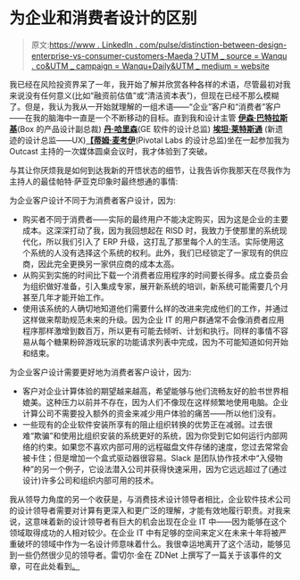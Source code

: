 # 为企业和消费者设计的区别

> 原文:[https://www . LinkedIn . com/pulse/distinction-between-design-enterprise-vs-consumer-customers-Maeda？UTM _ source = Wanqu . co&UTM _ campaign = Wanqu+Daily&UTM _ medium = website](https://www.linkedin.com/pulse/distinction-between-designing-enterprise-vs-consumer-customers-maeda?utm_source=wanqu.co&utm_campaign=Wanqu+Daily&utm_medium=website)

我已经在风险投资界呆了一年，我开始了解并欣赏各种各样的术语，尽管最初对我来说没有任何意义(比如“融资前估值”或“清洁资本表”)，但现在已经不那么模糊了。但是，我认为我从一开始就理解的一组术语——“企业”客户和“消费者”客户——在我的脑海中一直是一个不断移动的目标。直到我和设计主管 [**伊森·巴特拉斯基**](https://twitter.com/ethanjb)(Box 的产品设计副总裁) [**丹·哈里森**](https://twitter.com/danharrelson)(GE 软件的设计总监) **[埃坦·莱特斯通](https://twitter.com/zaqintosh)** (新遗迹的设计总监——UX)[**【蒂姆·麦考伊**](https://twitter.com/seriouslynow)(Pivotal Labs 的设计总监)坐在一起参加我为 Outcast 主持的一次媒体圆桌会议时，我才体验到了突破。

与其让你厌烦我是如何到达我新的开悟状态的细节，让我告诉你我那天在尽我作为主持人的最佳帕特·萨亚克印象时最终想通的事情:

为企业客户设计不同于为消费者客户设计，因为:

*   购买者不同于消费者——实际的最终用户不能决定购买，因为这是企业的主要成本。这深深打动了我，因为我回想起在 RISD 时，我致力于使那里的系统现代化，所以我们引入了 ERP 升级，这打乱了那里每个人的生活。实际使用这个系统的人没有选择这个系统的权利。此外，我们已经锁定了一家现有的供应商，因此完全更换另一家供应商的成本太高。
*   从购买到实施的时间比下载一个消费者应用程序的时间要长得多。成立委员会为组织做好准备，引入集成专家，展开新系统的培训，新系统可能需要几个月甚至几年才能开始工作。
*   使用该系统的人确切地知道他们需要什么样的改进来完成他们的工作，并通过这样做来帮助规范未来的升级。因为企业 IT 的用户群通常不会像消费者应用程序那样激增到数百万，所以更有可能去倾听、计划和执行。同样的事情不容易从每个糖果粉碎游戏玩家的功能请求列表中完成，因为不可能知道如何开始和结束。

为企业客户设计需要更好地为消费者客户设计，因为:

*   客户对企业计算体验的期望越来越高，希望能够与他们流畅友好的脸书世界相媲美。这种压力以前并不存在，因为人们不像现在这样频繁地使用电脑。企业计算公司不需要投入额外的资金来减少用户体验的痛苦——所以他们没有。
*   一些现有的企业软件安装所享有的阻止组织转换的优势正在减弱。过去很难“欺骗”和使用比组织安装的系统更好的系统，因为你受到它如何运行内部网络的约束。如果您不喜欢内部可用的远程磁盘文件存储的速度，您过去常常会被卡住；但是增加一个盒式驱动器很容易。Slack 是团队协作技术中“入侵物种”的另一个例子，它设法潜入公司并获得快速采用，因为它远远超过了(通过设计)许多公司和组织内部可用的技术。

我从领导力角度的另一个收获是，与消费技术设计领导者相比，企业软件技术公司的设计领导者需要对计算有更深入和更广泛的理解，才能有效地履行职责。对我来说，这意味着新的设计领导者有巨大的机会出现在企业 IT 中——因为能够在这个领域取得成功的人相对较少。在企业 IT 中有足够的空间来定义在未来十年将被严重破坏的领域中作为一名设计师意味着什么。我很幸运地离开了这个活动，能够见到一些仍然很少见的领导者。雷切尔·金在 ZDNet 上撰写了一篇关于该事件的文章，可在此处看到[。](http://www.zdnet.com/article/engineering-design-need-to-go-hand-in-hand-for-enterprise-software-execs/)